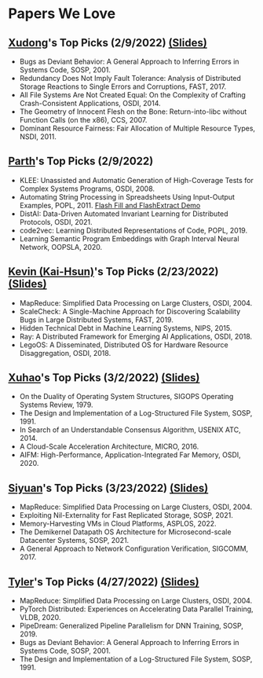 # Papers We Love

## [Xudong](https://marshtompsxd.github.io/)'s Top Picks (2/9/2022) [(Slides)](https://docs.google.com/presentation/d/1dGYgfGT96ekEC5KGs6lk9UP8oMRulZWKX82AfLRoQ9E/edit?usp=sharing)
* Bugs as Deviant Behavior: A General Approach to Inferring Errors in Systems Code, SOSP, 2001.
* Redundancy Does Not Imply Fault Tolerance: Analysis of Distributed Storage Reactions to Single Errors and Corruptions, FAST, 2017.
* All File Systems Are Not Created Equal: On the Complexity of Crafting Crash-Consistent Applications, OSDI, 2014.
* The Geometry of Innocent Flesh on the Bone: Return-into-libc without Function Calls (on the x86), CCS, 2007.
* Dominant Resource Fairness: Fair Allocation of Multiple Resource Types, NSDI, 2011.

## [Parth](https://thakkarparth007.github.io/)'s Top Picks (2/9/2022)
* KLEE: Unassisted and Automatic Generation of High-Coverage Tests for Complex Systems Programs, OSDI, 2008.
* Automating String Processing in Spreadsheets Using Input-Output Examples, POPL, 2011. [Flash Fill and FlashExtract Demo](https://www.youtube.com/watch?v=w-k9WjRJvIY)
* DistAI: Data-Driven Automated Invariant Learning for Distributed Protocols, OSDI, 2021.
* code2vec: Learning Distributed Representations of Code, POPL, 2019.
* Learning Semantic Program Embeddings with Graph Interval Neural Network, OOPSLA, 2020.

## [Kevin (Kai-Hsun)](https://www.linkedin.com/in/kaihsun1996/)'s Top Picks (2/23/2022) [(Slides)](https://docs.google.com/presentation/d/1rJBySX68digz3TiRELmIlQj9BiB56SpnHmlDjOl6V4Y/edit?usp=sharing)
* MapReduce: Simplified Data Processing on Large Clusters, OSDI, 2004.
* ScaleCheck: A Single-Machine Approach for Discovering Scalability Bugs in Large Distributed Systems, FAST, 2019.
* Hidden Technical Debt in Machine Learning Systems, NIPS, 2015.
* Ray: A Distributed Framework for Emerging AI Applications, OSDI, 2018.
* LegoOS: A Disseminated, Distributed OS for Hardware Resource Disaggregation, OSDI, 2018.

## [Xuhao](https://www.xuhaol.com/)'s Top Picks (3/2/2022) [(Slides)](https://docs.google.com/presentation/d/1tGXN5pZ-qaA7oG2JLUCWPsGj4A2Yiqm6ClKcw0ehN_Y/edit?usp=sharing)
* On the Duality of Operating System Structures, SIGOPS Operating Systems Review, 1979.
* The Design and Implementation of a Log-Structured File System, SOSP, 1991.
* In Search of an Understandable Consensus Algorithm, USENIX ATC, 2014.
* A Cloud-Scale Acceleration Architecture, MICRO, 2016.
* AIFM: High-Performance, Application-Integrated Far Memory, OSDI, 2020.

## [Siyuan](https://schai.me/)'s Top Picks (3/23/2022) [(Slides)]()
* MapReduce: Simplified Data Processing on Large Clusters, OSDI, 2004.
* Exploiting Nil-Externality for Fast Replicated Storage, SOSP, 2021.
* Memory-Harvesting VMs in Cloud Platforms, ASPLOS, 2022.
* The Demikernel Datapath OS Architecture for Microsecond-scale Datacenter Systems, SOSP, 2021.
* A General Approach to Network Configuration Verification, SIGCOMM, 2017.


## [Tyler](https://tylergu.com/)'s Top Picks (4/27/2022) [(Slides)]()
* MapReduce: Simplified Data Processing on Large Clusters, OSDI, 2004.
* PyTorch Distributed: Experiences on Accelerating Data Parallel Training, VLDB, 2020.
* PipeDream: Generalized Pipeline Parallelism for DNN Training, SOSP, 2019.
* Bugs as Deviant Behavior: A General Approach to Inferring Errors in Systems Code, SOSP, 2001.
* The Design and Implementation of a Log-Structured File System, SOSP, 1991.
